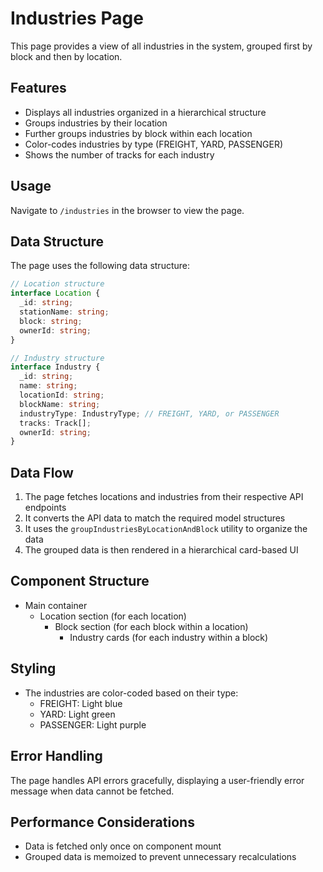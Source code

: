 # Industries Page

This page provides a view of all industries in the system, grouped first by block and then by location.

## Features

- Displays all industries organized in a hierarchical structure
- Groups industries by their location
- Further groups industries by block within each location
- Color-codes industries by type (FREIGHT, YARD, PASSENGER)
- Shows the number of tracks for each industry

## Usage

Navigate to `/industries` in the browser to view the page.

## Data Structure

The page uses the following data structure:

```typescript
// Location structure
interface Location {
  _id: string;
  stationName: string;
  block: string;
  ownerId: string;
}

// Industry structure
interface Industry {
  _id: string;
  name: string;
  locationId: string;
  blockName: string;
  industryType: IndustryType; // FREIGHT, YARD, or PASSENGER
  tracks: Track[];
  ownerId: string;
}
```

## Data Flow

1. The page fetches locations and industries from their respective API endpoints
2. It converts the API data to match the required model structures
3. It uses the `groupIndustriesByLocationAndBlock` utility to organize the data
4. The grouped data is then rendered in a hierarchical card-based UI

## Component Structure

- Main container
  - Location section (for each location)
    - Block section (for each block within a location)
      - Industry cards (for each industry within a block)

## Styling

- The industries are color-coded based on their type:
  - FREIGHT: Light blue
  - YARD: Light green
  - PASSENGER: Light purple

## Error Handling

The page handles API errors gracefully, displaying a user-friendly error message when data cannot be fetched.

## Performance Considerations

- Data is fetched only once on component mount
- Grouped data is memoized to prevent unnecessary recalculations 